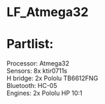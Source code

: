# LF_Atmega32
# Partlist:
Processor: Atmega32  
Sensors: 8x ktir0711s  
H bridge: 2x Pololu TB6612FNG  
Bluetooth: HC-05  
Engines: 2x Pololu HP 10:1  

